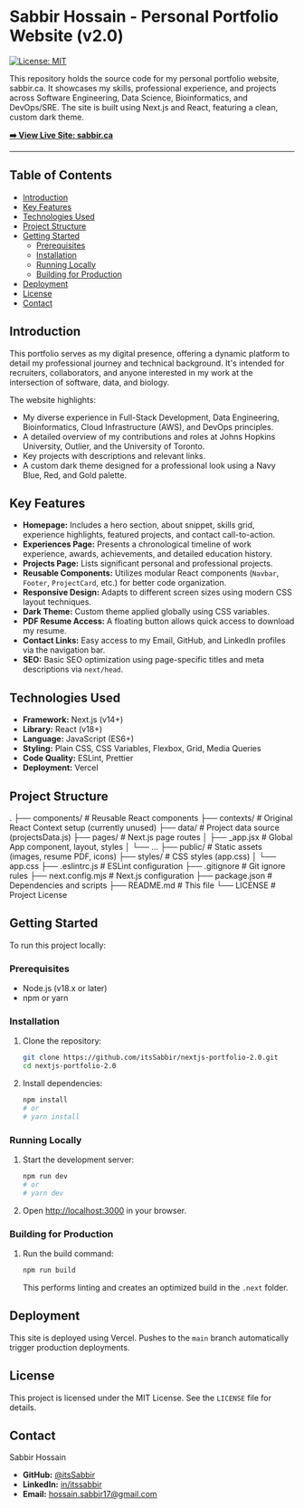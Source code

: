 # Sabbir Hossain - Personal Portfolio Website (v2.0)

[![License: MIT](https://img.shields.io/badge/License-MIT-yellow.svg)](https://opensource.org/licenses/MIT)

This repository holds the source code for my personal portfolio website, sabbir.ca. It showcases my skills, professional experience, and projects across Software Engineering, Data Science, Bioinformatics, and DevOps/SRE. The site is built using Next.js and React, featuring a clean, custom dark theme.

**[➡️ View Live Site: sabbir.ca](https://sabbir.ca/)**

---

## Table of Contents

*   [Introduction](#introduction)
*   [Key Features](#key-features)
*   [Technologies Used](#technologies-used)
*   [Project Structure](#project-structure)
*   [Getting Started](#getting-started)
    *   [Prerequisites](#prerequisites)
    *   [Installation](#installation)
    *   [Running Locally](#running-locally)
    *   [Building for Production](#building-for-production)
*   [Deployment](#deployment)
*   [License](#license)
*   [Contact](#contact)

## Introduction

This portfolio serves as my digital presence, offering a dynamic platform to detail my professional journey and technical background. It's intended for recruiters, collaborators, and anyone interested in my work at the intersection of software, data, and biology.

The website highlights:
*   My diverse experience in Full-Stack Development, Data Engineering, Bioinformatics, Cloud Infrastructure (AWS), and DevOps principles.
*   A detailed overview of my contributions and roles at Johns Hopkins University, Outlier, and the University of Toronto.
*   Key projects with descriptions and relevant links.
*   A custom dark theme designed for a professional look using a Navy Blue, Red, and Gold palette.

## Key Features

*   **Homepage:** Includes a hero section, about snippet, skills grid, experience highlights, featured projects, and contact call-to-action.
*   **Experiences Page:** Presents a chronological timeline of work experience, awards, achievements, and detailed education history.
*   **Projects Page:** Lists significant personal and professional projects.
*   **Reusable Components:** Utilizes modular React components (`Navbar`, `Footer`, `ProjectCard`, etc.) for better code organization.
*   **Responsive Design:** Adapts to different screen sizes using modern CSS layout techniques.
*   **Dark Theme:** Custom theme applied globally using CSS variables.
*   **PDF Resume Access:** A floating button allows quick access to download my resume.
*   **Contact Links:** Easy access to my Email, GitHub, and LinkedIn profiles via the navigation bar.
*   **SEO:** Basic SEO optimization using page-specific titles and meta descriptions via `next/head`.

## Technologies Used

*   **Framework:** Next.js (v14+)
*   **Library:** React (v18+)
*   **Language:** JavaScript (ES6+)
*   **Styling:** Plain CSS, CSS Variables, Flexbox, Grid, Media Queries
*   **Code Quality:** ESLint, Prettier
*   **Deployment:** Vercel

## Project Structure
.
├── components/ # Reusable React components
├── contexts/ # Original React Context setup (currently unused)
├── data/ # Project data source (projectsData.js)
├── pages/ # Next.js page routes
│ ├── _app.jsx # Global App component, layout, styles
│ └── ...
├── public/ # Static assets (images, resume PDF, icons)
├── styles/ # CSS styles (app.css)
│ └── app.css
├── .eslintrc.js # ESLint configuration
├── .gitignore # Git ignore rules
├── next.config.mjs # Next.js configuration
├── package.json # Dependencies and scripts
├── README.md # This file
└── LICENSE # Project License


## Getting Started

To run this project locally:

### Prerequisites

*   Node.js (v18.x or later)
*   npm or yarn

### Installation

1.  Clone the repository:
    ```bash
    git clone https://github.com/itsSabbir/nextjs-portfolio-2.0.git
    cd nextjs-portfolio-2.0
    ```
2.  Install dependencies:
    ```bash
    npm install
    # or
    # yarn install
    ```

### Running Locally

1.  Start the development server:
    ```bash
    npm run dev
    # or
    # yarn dev
    ```
2.  Open [http://localhost:3000](http://localhost:3000) in your browser.

### Building for Production

1.  Run the build command:
    ```bash
    npm run build
    ```
    This performs linting and creates an optimized build in the `.next` folder.

## Deployment

This site is deployed using Vercel. Pushes to the `main` branch automatically trigger production deployments.

## License

This project is licensed under the MIT License. See the `LICENSE` file for details.

## Contact

Sabbir Hossain

*   **GitHub:** [@itsSabbir](https://github.com/itsSabbir)
*   **LinkedIn:** [in/itssabbir](https://linkedin.com/in/itssabbir)
*   **Email:** [hossain.sabbir17@gmail.com](mailto:hossain.sabbir17@gmail.com)